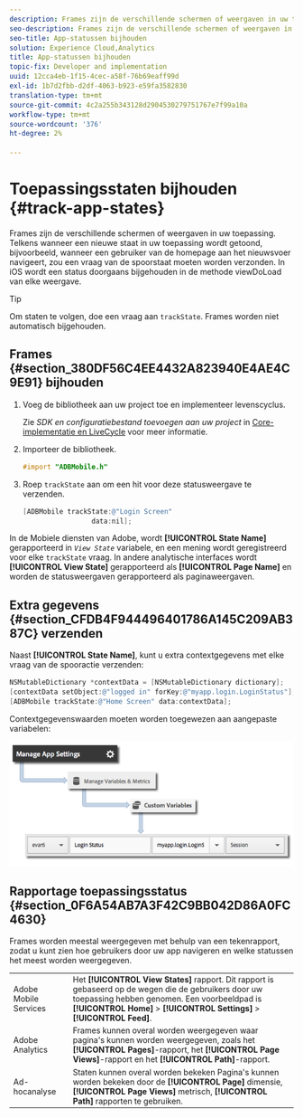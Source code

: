 ```yaml
---
description: Frames zijn de verschillende schermen of weergaven in uw toepassing. Telkens wanneer een nieuwe staat in uw toepassing wordt getoond, bijvoorbeeld, wanneer een gebruiker van de homepage aan het nieuwsvoer navigeert, zou een vraag van de spoorstaat moeten worden verzonden. In iOS wordt een status doorgaans bijgehouden in de methode viewDoLoad van elke weergave.
seo-description: Frames zijn de verschillende schermen of weergaven in uw toepassing. Telkens wanneer een nieuwe staat in uw toepassing wordt getoond, bijvoorbeeld, wanneer een gebruiker van de homepage aan het nieuwsvoer navigeert, zou een vraag van de spoorstaat moeten worden verzonden. In iOS wordt een status doorgaans bijgehouden in de methode viewDoLoad van elke weergave.
seo-title: App-statussen bijhouden
solution: Experience Cloud,Analytics
title: App-statussen bijhouden
topic-fix: Developer and implementation
uuid: 12cca4eb-1f15-4cec-a58f-76b69eaff99d
exl-id: 1b7d2fbb-d2df-4063-b923-e59fa3582830
translation-type: tm+mt
source-git-commit: 4c2a255b343128d2904530279751767e7f99a10a
workflow-type: tm+mt
source-wordcount: '376'
ht-degree: 2%

---
```


# Toepassingsstaten bijhouden {#track-app-states}

Frames zijn de verschillende schermen of weergaven in uw toepassing. Telkens wanneer een nieuwe staat in uw toepassing wordt getoond, bijvoorbeeld, wanneer een gebruiker van de homepage aan het nieuwsvoer navigeert, zou een vraag van de spoorstaat moeten worden verzonden. In iOS wordt een status doorgaans bijgehouden in de methode viewDoLoad van elke weergave.

>[!TIP]
>
>Om staten te volgen, doe een vraag aan `trackState`. Frames worden niet automatisch bijgehouden.

## Frames {#section_380DF56C4EE4432A823940E4AE4C9E91} bijhouden

1. Voeg de bibliotheek aan uw project toe en implementeer levenscyclus.

   Zie *SDK en configuratiebestand toevoegen aan uw project* in [Core-implementatie en LiveCycle](/help/ios/getting-started/dev-qs.md) voor meer informatie.
1. Importeer de bibliotheek.

   ```objective-c
   #import "ADBMobile.h"
   ```

1. Roep `trackState` aan om een hit voor deze statusweergave te verzenden.

   ```objective-c
   [ADBMobile trackState:@"Login Screen"  
                    data:nil];
   ```

In de Mobiele diensten van Adobe, wordt **[!UICONTROL State Name]** gerapporteerd in *`View State`* variabele, en een mening wordt geregistreerd voor elke `trackState` vraag. In andere analytische interfaces wordt **[!UICONTROL View State]** gerapporteerd als **[!UICONTROL Page Name]** en worden de statusweergaven gerapporteerd als paginaweergaven.

## Extra gegevens {#section_CFDB4F944496401786A145C209AB387C} verzenden

Naast **[!UICONTROL State Name]**, kunt u extra contextgegevens met elke vraag van de spooractie verzenden:

```objective-c
NSMutableDictionary *contextData = [NSMutableDictionary dictionary]; 
[contextData setObject:@"logged in" forKey:@"myapp.login.LoginStatus"]; 
[ADBMobile trackState:@"Home Screen" data:contextData];
```

Contextgegevenswaarden moeten worden toegewezen aan aangepaste variabelen:

![](assets/map-variable-context-state.png)

## Rapportage toepassingsstatus {#section_0F6A54AB7A3F42C9BB042D86A0FC4630}

Frames worden meestal weergegeven met behulp van een tekenrapport, zodat u kunt zien hoe gebruikers door uw app navigeren en welke statussen het meest worden weergegeven.

|  |  |
|--- |--- |
| Adobe Mobile Services | Het **[!UICONTROL View States]** rapport. Dit rapport is gebaseerd op de wegen die de gebruikers door uw toepassing hebben genomen. Een voorbeeldpad is **[!UICONTROL Home]** > **[!UICONTROL Settings]** > **[!UICONTROL Feed]**. |
| Adobe Analytics | Frames kunnen overal worden weergegeven waar pagina&#39;s kunnen worden weergegeven, zoals het **[!UICONTROL Pages]**-rapport, het **[!UICONTROL Page Views]**-rapport en het **[!UICONTROL Path]**-rapport. |
| Ad-hocanalyse | Staten kunnen overal worden bekeken Pagina&#39;s kunnen worden bekeken door de **[!UICONTROL Page]** dimensie, **[!UICONTROL Page Views]** metrisch, **[!UICONTROL Path]** rapporten te gebruiken. |
